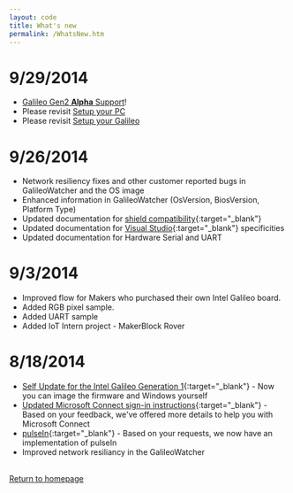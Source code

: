 ```yaml
---
layout: code
title: What's new
permalink: /WhatsNew.htm
---
```


# 9/29/2014
  * [Galileo Gen2 **Alpha** Support](Gen2.htm)!
  * Please revisit [Setup your PC](SetupPC.htm)
  * Please revisit [Setup your Galileo](SetupGalileo.htm)

# 9/26/2014
  * Network resiliency fixes and other customer reported bugs in GalileoWatcher and the OS image
  * Enhanced information in GalileoWatcher (OsVersion, BiosVersion, Platform Type)
  * Updated documentation for [shield compatibility](ShieldCompat.htm){:target="_blank"}
  * Updated documentation for [Visual Studio](VisualStudio.htm){:target="_blank"} specificities
  * Updated documentation for Hardware Serial and UART

# 9/3/2014
  * Improved flow for Makers who purchased their own Intel Galileo board.
  * Added RGB pixel sample.
  * Added UART sample
  * Added IoT Intern project - MakerBlock Rover
  
# 8/18/2014

  * [Self Update for the Intel Galileo Generation 1](IBoughtAGalileo.htm){:target="_blank"} - Now you can image the firmware and Windows yourself
  * [Updated Microsoft Connect sign-in instructions](SigninMSConnect.htm){:target="_blank"} - Based on your feedback, we've offered more details to help you with Microsoft Connect
  * [pulseIn](http://arduino.cc/en/Reference/PulseIn){:target="_blank"} - Based on your requests, we now have an implementation of pulseIn
  * Improved network resiliancy in the GalileoWatcher

<br/>
<a class="btn btn-default" href="index.htm" role="button">Return to homepage</a>